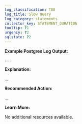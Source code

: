 ```yaml
---
log_classification: T80
log_title: Slow Query
log_category: statements
collector_key: STATEMENT_DURATION
tooltip: ?1
urgency: ?2
sqlstate: ?2
---
```


**Example Postgres Log Output:**

```
...
```

**Explanation:**

...

**Recommended Action:**

...

**Learn More:**

No additional resources available.
